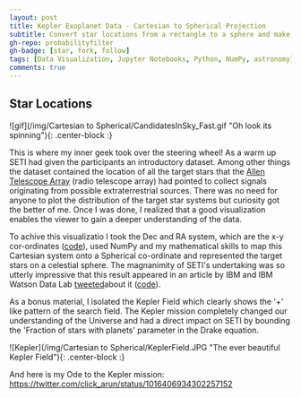 ```yaml
---
layout: post
title: Kepler Exoplanet Data - Cartesian to Spherical Projection
subtitle: Convert star locations from a rectangle to a sphere and make it spin! 
gh-repo: probabilityfilter
gh-badge: [star, fork, follow]
tags: [Data Visualization, Jupyter Notebooks, Python, NumPy, astronomy]
comments: true
---
```


## Star Locations

![gif](/img/Cartesian to Spherical/CandidatesInSky_Fast.gif "Oh look its spinning"){: .center-block :}  

This is where my inner geek took over the steering wheel! As a warm up SETI had given the participants an introductory dataset. Among other things the dataset contained the location of all the target stars that the [Allen Telescope Array](https://www.seti.org/seti-institute/project/details/fact-sheet) (radio telescope array) had pointed to collect signals originating from possible extraterrestrial sources. There was no need for anyone to plot the distribution of the target star systems but curiosity got the better of me. Once I was done, I realized that a good visualization enables the viewer to gain a deeper understanding of the data.

To achive this visualizatio I took the Dec and RA system, which are the x-y cor-ordinates ([code](https://github.com/probabilityfilter/ML-SETI-IBM/blob/master/notebooks/CandidateLocation_BySize.ipynb)), used NumPy and my mathematical skills to map this Cartesian system onto a Spherical co-ordinate and represented the target stars on a celestial sphere. The magnanimity of SETI's undertaking was so utterly impressive that this result appeared in an article by IBM and IBM Watson Data Lab [tweeted](https://twitter.com/WatsonDataLab/status/864494962280460288)about it ([code](https://github.com/probabilityfilter/ML-SETI-IBM/blob/master/notebooks/RA_Dec_to_SphericalSystem.ipynb)). 

As a bonus material, I isolated the Kepler Field which clearly shows the '+' like pattern of the search field. The Kepler mission completely changed our understanding of the Universe and had a direct impact on SETI by bounding the 'Fraction of stars with planets' parameter in the Drake equation.

![Kepler](/img/Cartesian to Spherical/KeplerField.JPG "The ever beautiful Kepler Field"){: .center-block :}  

And here is my Ode to the Kepler mission:
https://twitter.com/click_arun/status/1016406934302257152
